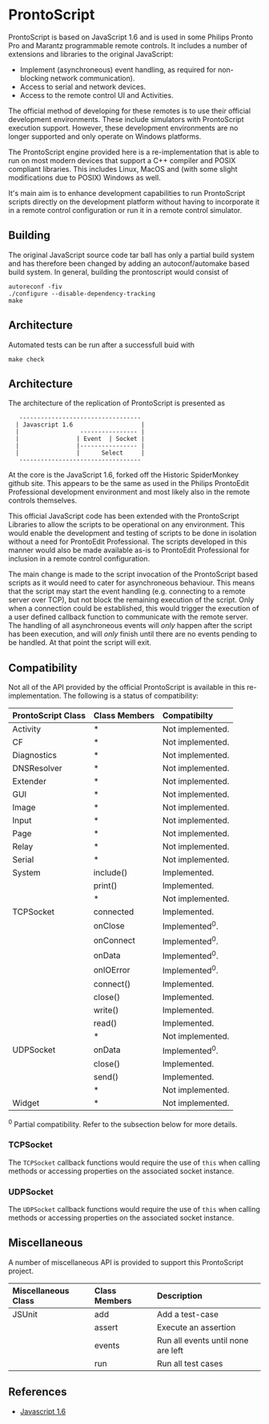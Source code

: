 # ProntoScript

ProntoScript is based on JavaScript 1.6 and is used in some Philips Pronto Pro
and Marantz programmable remote controls. It includes a number of extensions
and libraries to the original JavaScript:

* Implement (asynchroneous) event handling, as required for non-blocking network
  communication).
* Access to serial and network devices.
* Access to the remote control UI and Activities.

The official method of developing for these remotes is to use their official
development environments. These include simulators with ProntoScript execution
support. However, these development environments are no longer supported and
only operate on Windows platforms.

The ProntoScript engine provided here is a re-implementation that is able to
run on most modern devices that support a C++ compiler and POSIX compliant
libraries. This includes Linux, MacOS and (with some slight modifications due
to POSIX) Windows as well.

It's main aim is to enhance development capabilities to run ProntoScript scripts
directly on the development platform without having to incorporate it in a
remote control configuration or run it in a remote control simulator.

## Building

The original JavaScript source code tar ball has only a partial build system and has therefore been changed by adding an autoconf/automake based build system. In general, building the prontoscript would consist of
```
autoreconf -fiv
./configure --disable-dependency-tracking
make
```

## Architecture

Automated tests can be run after a successfull buid with
```
make check
```

## Architecture

The architecture of the replication of ProntoScript is presented as
```
   ----------------------------------
  | Javascript 1.6                   |
  |                 ---------------- |
  |                | Event  | Socket |
  |                |---------------- |
  |                |      Select     |
   ----------------------------------
```
At the core is the JavaScript 1.6, forked off the Historic SpiderMonkey github
site. This appears to be the same as used in the Philips ProntoEdit Professional
development environment and most likely also in the remote controls themselves.

This official JavaScript code has been extended with the ProntoScript Libraries
to allow the scripts to be operational on any environment. This would enable
the development and testing of scripts to be done in isolation without a need
for ProntoEdit Professional. The scripts developed in this manner would also
be made available as-is to ProntoEdit Professional for inclusion in a remote
control configuration.

The main change is made to the script invocation of the ProntoScript based
scripts as it would need to cater for asynchroneous behaviour. This means that
the script may start the event handling (e.g. connecting to a remote server
over TCP), but not block the remaining execution of the script. Only when a
connection could be established, this would trigger the execution of a user
defined callback function to communicate with the remote server. The handling
of all asynchroneous events will *only* happen after the script has been
execution, and will *only* finish until there are no events pending to be
handled. At that point the script will exit.

## Compatibility

Not all of the API provided by the official ProntoScript is available in this
re-implementation. The following is a status of compatibility:

| ProntoScript Class | Class Members | Compatibilty                           |
|:-------------------|:--------------|:---------------------------------------|
| Activity           | *             | Not implemented.                       |
| CF                 | *             | Not implemented.                       |
| Diagnostics        | *             | Not implemented.                       |
| DNSResolver        | *             | Not implemented.                       |
| Extender           | *             | Not implemented.                       |
| GUI                | *             | Not implemented.                       |
| Image              | *             | Not implemented.                       |
| Input              | *             | Not implemented.                       |
| Page               | *             | Not implemented.                       |
| Relay              | *             | Not implemented.                       |
| Serial             | *             | Not implemented.                       |
| System             | include()     | Implemented.                           |
|                    | print()       | Implemented.                           |
|                    | *             | Not implemented.                       |
| TCPSocket          | connected     | Implemented.                           |
|                    | onClose       | Implemented<sup>0</sup>.               |
|                    | onConnect     | Implemented<sup>0</sup>.               |
|                    | onData        | Implemented<sup>0</sup>.               |
|                    | onIOError     | Implemented<sup>0</sup>.               |
|                    | connect()     | Implemented.                           |
|                    | close()       | Implemented.                           |
|                    | write()       | Implemented.                           |
|                    | read()        | Implemented.                           |
|                    | *             | Not implemented.                       |
| UDPSocket          | onData        | Implemented<sup>0</sup>.               |
|                    | close()       | Implemented.                           |
|                    | send()        | Implemented.                           |
|                    | *             | Not implemented.                       |
| Widget             | *             | Not implemented.                       |

<sup>0</sup> Partial compatibility. Refer to the subsection below for more
details.

### TCPSocket

The `TCPSocket` callback functions would require the use of `this` when calling
methods or accessing properties on the associated socket instance.

### UDPSocket

The `UDPSocket` callback functions would require the use of `this` when calling
methods or accessing properties on the associated socket instance.

## Miscellaneous

A number of miscellaneous API is provided to support this ProntoScript project.

| Miscellaneous Class | Class Members | Description                            |
|:--------------------|:--------------|:---------------------------------------|
| JSUnit              | add           | Add a test-case                        |
|                     | assert        | Execute an assertion                   |
|                     | events        | Run all events until none are left     |
|                     | run           | Run all test cases                     |

## References

* [Javascript 1.6](https://github.com/Historic-Spidermonkey-Source-Code/JavaScript-1.6.0.git)

